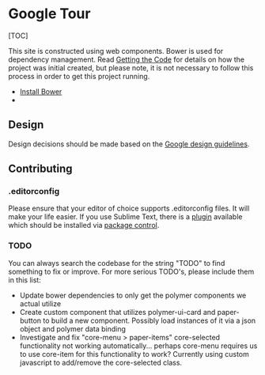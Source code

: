 # Google Tour

[TOC]

This site is constructed using web components. Bower is used for dependency management. Read [Getting the Code](http://www.polymer-project.org/docs/start/getting-the-code.html#using-bower) for details on how the project was initial created, but please note, it is not necessary to follow this process in order to get this project running.

- [Install Bower](http://bower.io/)
-

## Design

Design decisions should be made based on the [Google design guidelines](http://www.google.com/design/spec/style/color.html#color-ui-color-application).


## Contributing

### .editorconfig
Please ensure that your editor of choice supports .editorconfig files. It will make your life easier. If you use Sublime Text, there is a [plugin](https://github.com/sindresorhus/editorconfig-sublime) available which should be installed via [package control](https://sublime.wbond.net/installation).

### TODO
You can always search the codebase for the string "TODO" to find something to fix or improve. For more serious TODO's, please include them in this list:

- Update bower dependencies to only get the polymer components we actual utilize
- Create custom component that utilizes polymer-ui-card and paper-button to build a new component. Possibly load instances of it via a json object and polymer data binding
- Investigate and fix "core-menu > paper-items" core-selected functionality not working automatically... perhaps core-menu requires us to use core-item for this functionality to work? Currently using custom javascript to add/remove the core-selected class.

